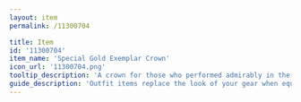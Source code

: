 ```yaml
---
layout: item
permalink: /11300704

title: Item
id: '11300704'
item_name: 'Special Gold Exemplar Crown'
icon_url: '11300704.png'
tooltip_description: 'A crown for those who performed admirably in the 2016 Fall Celebration guild competition.'
guide_description: 'Outfit items replace the look of your gear when equipped.'
---
```

